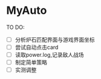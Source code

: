 # MyAuto
TO DO:
- [ ] 分析炉石匹配界面与游戏界面坐标
- [ ] 尝试自动点击card
- [ ] 读取power.log,记录敌人战场
- [ ] 制定简单策略
- [ ] 实测调整